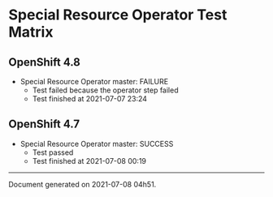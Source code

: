 
Special Resource Operator Test Matrix
=====================================

OpenShift 4.8
-------------


* Special Resource Operator master: FAILURE
  - Test failed because the operator step failed
  - Test finished at 2021-07-07 23:24

OpenShift 4.7
-------------


* Special Resource Operator master: SUCCESS
  - Test passed
  - Test finished at 2021-07-08 00:19


---
Document generated on 2021-07-08 04h51.
